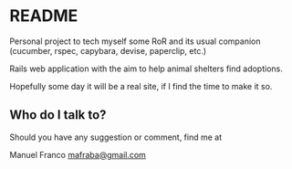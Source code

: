 # README #

Personal project to tech myself some RoR and its usual companion (cucumber, rspec, capybara, devise, paperclip, etc.)

Rails web application with the aim to help animal shelters find adoptions. 

Hopefully some day it will be a real site, if I find the time to make it so.


## Who do I talk to? ##

Should you have any suggestion or comment, find me at 

Manuel Franco <mafraba@gmail.com>